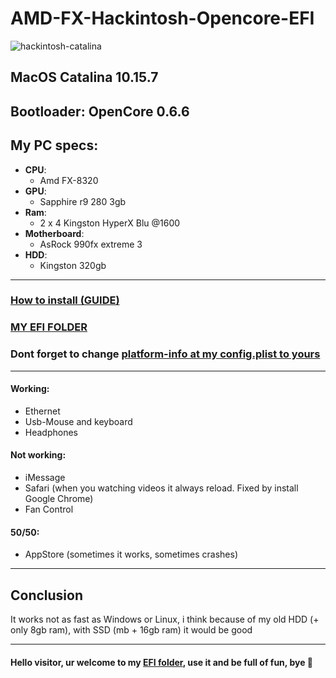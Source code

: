 # **AMD-FX-Hackintosh-Opencore-EFI**

![hackintosh-catalina](https://i.ibb.co/z6WS3c8/2.jpg)


## MacOS Catalina 10.15.7
## Bootloader: OpenCore 0.6.6

## My PC specs: 
- **CPU**: 
  - Amd FX-8320
- **GPU**: 
  - Sapphire r9 280 3gb
- **Ram**: 
  - 2 x 4 Kingston HyperX Blu @1600
- **Motherboard**:
  - AsRock 990fx extreme 3
- **HDD**:
  - Kingston 320gb
 ______________________________________________________
 ### [How to install (GUIDE) ](https://dortania.github.io/getting-started/)  
 ### [MY EFI FOLDER](https://github.com/SkMAIL13/AMD-FX-Hackintosh-Opencore-EFI/tree/master/EFI)
 ### Dont forget to change [platform-info at my config.plist to yours](https://dortania.github.io/OpenCore-Install-Guide/AMD/fx.html#platforminfo_)
  ______________________________________________________
 #### Working:
 - Ethernet
 - Usb-Mouse and keyboard
 - Headphones
 
 #### Not working:
 - iMessage
 - Safari (when you watching videos it always reload. Fixed by install Google Chrome)
 - Fan Control

#### 50/50:
- AppStore (sometimes it works, sometimes crashes)
______________________________________________________
## Conclusion

It works not as fast as Windows or Linux, i think because of my old HDD (+ only 8gb ram), with SSD (mb + 16gb ram) it would be good
______________________________________________________
#### Hello visitor, ur welcome to my [EFI folder](https://github.com/SkMAIL13/AMD-FX-Hackintosh-Opencore-EFI/tree/master/EFI), use it and be full of fun, bye 🤚
